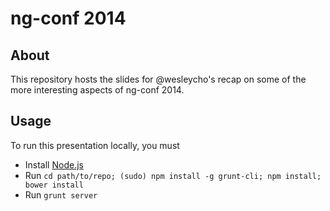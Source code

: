 # ng-conf 2014

## About

This repository hosts the slides for @wesleycho's recap on some of the more interesting aspects of ng-conf 2014.

## Usage

To run this presentation locally, you must

*  Install [Node.js](http://nodejs.org)
*  Run `cd path/to/repo; (sudo) npm install -g grunt-cli; npm install; bower install`
*  Run `grunt server`